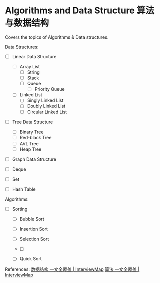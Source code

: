 # Algorithms and Data Structure 算法与数据结构
Covers the topics of Algorithms & Data structures.

Data Structures:
- [ ] Linear Data Structure
    - [ ] Array List
        - [ ] String
        - [ ] Stack
        - [ ] Queue
            - [ ] Priority Queue
    - [ ] Linked List
        - [ ] Singly Linked List
        - [ ] Doubly Linked List
        - [ ] Circular Linked List
- [ ] Tree Data Structure
    - [ ] Binary Tree
    - [ ] Red-black Tree
    - [ ] AVL Tree
    - [ ] Heap Tree
- [ ] Graph Data Structure

- [ ] Deque
- [ ] Set
- [ ] Hash Table

Algorithms:
- [ ] Sorting
    - [ ] Bubble Sort
    - [ ] Insertion Sort
    - [ ] Selection Sort
    - [ ] 
    - [ ] Quick Sort


References:
[数据结构 一文全覆盖 | InterviewMap](https://yuchengkai.cn/docs/cs/dataStruct.html)
[算法 一文全覆盖 | InterviewMap](https://yuchengkai.cn/docs/cs/algorithm.html#%E6%97%B6%E9%97%B4%E5%A4%8D%E6%9D%82%E5%BA%A6)